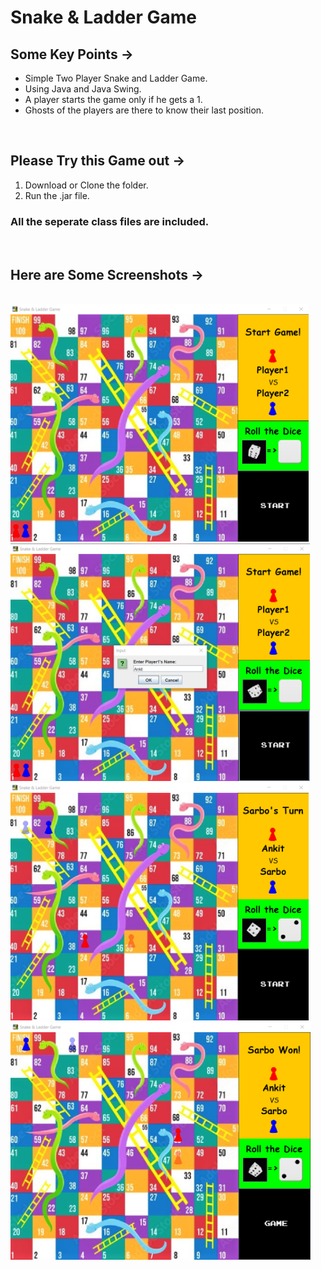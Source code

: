 # Snake & Ladder Game

## Some Key Points ->

<ul>
  <li> Simple Two Player Snake and Ladder Game. </li>
  <li> Using Java and Java Swing. </li>
  <li> A player starts the game only if he gets a 1. </li>
  <li> Ghosts of the players are there to know their last position. </li>
</ul>

<br>

## Please Try this Game out ->

<ol>
  <li> Download or Clone the folder. </li>
  <li> Run the .jar file. </li>
</ol>
    
### All the seperate class files are included.

<br>

## Here are Some Screenshots ->

<br>

<img src="Snaps/Game Snap.png" style="height: 380px">
<br>

<img src="Snaps/Game Snap 2.png" style="height: 380px">
<br>

<img src="Snaps/Game Snap 3.png" style="height: 380px">
<br>

<img src="Snaps/Game Snap 4.png" style="height: 380px">

<br>
